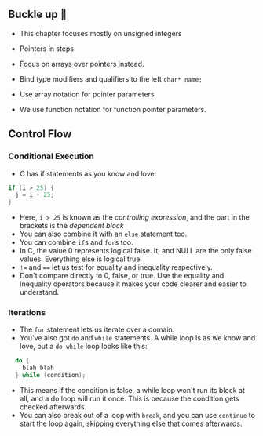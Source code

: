 ## Buckle up :grimacing:

- This chapter focuses mostly on unsigned integers
- Pointers in steps
- Focus on arrays over pointers instead.

- Bind type modifiers and qualifiers to the left `char* name;`
- Use array notation for pointer parameters
- We use function notation for function pointer parameters.

## Control Flow
### Conditional Execution
- C has if statements as you know and love:
```c
if (i > 25) {
  j = i - 25;
}
```
- Here, `i > 25` is known as the _controlling expression_, and the part in the brackets is the _dependent block_
- You can also combine it with an `else` statement too.
- You can combine `if`s and `for`s too.
- In C, the value 0 represents logical false. It, and NULL are the only false values. Everything else is logical true.
- `!=` and `==` let us test for equality and inequality respectively.
- Don't compare directly to 0, false, or true. Use the equality and inequality operators because it makes your code clearer and easier to understand.

### **Iterations**
- The `for` statement lets us iterate over a domain.
- You've also got `do` and `while` statements. A while loop is as we know and love, but a `do while` loop looks like this:
```c
  do {
    blah blah
  } while (condition);
```
- This means if the condition is false, a while loop won't run its block at all, and a do loop will run it once. This is because the condition gets checked afterwards.
- You can also break out of a loop with `break`, and you can use `continue` to start the loop again, skipping everything else that comes afterwards.
